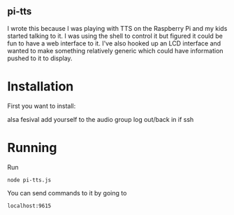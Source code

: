 pi-tts
------

I wrote this because I was playing with TTS on the Raspberry Pi and my kids started talking to it. I was using the shell to control it but figured it could be fun to have a web interface to it. I've also hooked up an LCD interface and wanted to make something relatively generic which could have information pushed to it to display.

Installation
============

First you want to install:

alsa
fesival
add yourself to the audio group
log out/back in if ssh

Running
=======

Run

```
node pi-tts.js
```

You can send commands to it by going to
```
localhost:9615
```
